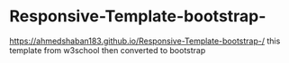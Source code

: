 # Responsive-Template-bootstrap-

https://ahmedshaban183.github.io/Responsive-Template-bootstrap-/
this template from w3school then converted to bootstrap
